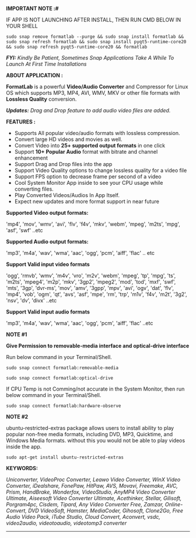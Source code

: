 **IMPORTANT NOTE :#**

IF APP IS NOT LAUNCHING AFTER INSTALL, THEN RUN CMD BELOW IN YOUR SHELL

    sudo snap remove formatlab --purge && sudo snap install formatlab && sudo snap refresh formatlab && sudo snap install pyqt5-runtime-core20 && sudo snap refresh pyqt5-runtime-core20 && formatlab

***FYI:***  *Kindly Be Patient, Sometimes Snap Applications Take A While To Launch At First Time Installations*

**ABOUT APPLICATION :**

**FormatLab** is a powerful **Video/Audio Converter** and Compressor for Linux OS which supports MP3, MP4, AVI, WMV, MKV or other file formats with **Lossless Quality** conversion. 

***Updates:** Drag and Drop feature to add audio video files are added.*


**FEATURES :** 

 - Supports All popular video/audio formats with lossless compression.
 - Convert large HD videos and movies as well.
 - Convert Video into **25+ supported output formats** in one click
 - Support **10+ Popular Audio** format with bitrate and channel enhancement
 - Support Drag and Drop files into the app
 - Support Video Quality options to change lossless quality for a video
   file
 - Support FPS option to decrease frame per second of a video
 - Cool System Monitor App inside to see your CPU usage while converting
   files.
 - Play Converted Videos/Audios In App Itself.
 - Expect new updates and more format support in near future

**Supported Video output formats:**

'mp4', 'mov', 'wmv', 'avi', 'flv', 'f4v', 'mkv', 'webm', 'mpeg',
'm2ts', 'mpg', 'asf', 'swf' ..etc

**Supported Audio output formats:**

'mp3', 'm4a', 'wav', 'wma', 'aac', 'ogg', 'pcm', 'aiff', 'flac' .. etc

**Support Valid input video formats**

'ogg', 'rmvb', 'wmv', 'm4v', 'vro', 'm2v', 'webm', 'mpeg', 'tp',
'mpg', 'ts',     'm2ts', 'mpeg4', 'm2p', 'mkv', '3gp2', 'mpeg2',
'mod', 'tod', 'mxf', 'swf',     'mts', '3gp', 'dvr-ms', 'mov', 'amv',
'3gpp', 'mpv', 'avi', 'ogv', 'dat',     'flv', 'mp4', 'vob', 'ogm',
'qt', 'avs', 'asf', 'mpe', 'rm', 'trp', 'm1v',     'f4v', 'm2t',
'3g2', 'nsv', 'dv', 'divx' ..etc

**Support Valid input audio formats**

'mp3', 'm4a', 'wav', 'wma', 'aac', 'ogg', 'pcm', 'aiff', 'flac' ..etc


**NOTE  #1**

**Give Permission to removable-media interface and optical-drive interface**

Run below command in your Terminal/Shell.

    sudo snap connect formatlab:removable-media

    sudo snap connect formatlab:optical-drive


If CPU Temp is not Comming/not accurate in the System Monitor, then run below command in your Terminal/Shell.

    sudo snap connect formatlab:hardware-observe
    

**NOTE  #2**  

ubuntu-restricted-extras package allows users to install ability to play popular non-free media formats, including DVD, MP3, Quicktime, and Windows Media formats. without this you would not be able to play videos inside the app.

    sudo apt-get install ubuntu-restricted-extras


**KEYWORDS:** 

*Uniconverter, VideoProc Converter, Leawo Video Converter, WinX Video Converter, iDealshare, FonePaw, HitPaw, AVS, Movavi, Freemake, AVC, Prism, HandBrake, Wonderfox, VideoStudio, AnyMP4 Video Converter Ultimate, Aiseesoft Video Converter Ultimate, Acethinker, Stellar, Gilisoft, Porgram4pc, Cisdem, Tipard, Any Video Converter Free, Zamzar, Online-Convert, DVD VideoSoft, Hamster, MediaCoder, Gihosoft,  Clone2Go, Free Audio Video Pack, iTube Studio, Cloud Convert, Aconvert, vsdc, video2audio, videotoaudio, videotomp3 converter*

---------------------------------------------------------------------------------------------------------------------------------------------